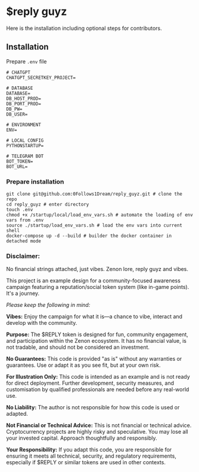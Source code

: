 # $reply guyz 

Here is the installation including optional steps for contributors.

## Installation 
Prepare `.env` file 
```
# CHATGPT
CHATGPT_SECRETKEY_PROJECT=

# DATABASE
DATABASE=
DB_HOST_PROD=
DB_PORT_PROD=
DB_PW=
DB_USER=

# ENVIRONMENT
ENV=

# LOCAL CONFIG
PYTHONSTARTUP=

# TELEGRAM BOT
BOT_TOKEN=
BOT_URL=
```
### Prepare installation 
```shell
git clone git@github.com:0Follows1Dream/reply_guyz.git # clone the repo 
cd reply_guyz # enter directory 
touch .env
chmod +x /startup/local/load_env_vars.sh # automate the loading of env vars from .env 
source ./startup/load_env_vars.sh # load the env vars into current shell 
docker-compose up -d --build # builder the docker container in detached mode 
```


### Disclaimer: 

No financial strings attached, just vibes. Zenon lore, reply guyz and vibes. 

This project is an example design for a community-focused awareness campaign featuring a reputation/social token system (like in-game points). It's a journey.  

_Please keep the following in mind:_  

**Vibes:** Enjoy the campaign for what it is—a chance to vibe, interact and develop with the community. 

**Purpose:** 
The \$REPLY token is designed for fun, community engagement, and participation within the Zenon ecosystem. It has no financial value, is not tradable, and should not be considered an investment.  

**No Guarantees:** This code is provided "as is" without any warranties or guarantees. Use or adapt it as you see fit, but at your own risk.  

**For Illustration Only:** This code is intended as an example and is not ready for direct deployment. Further development, security measures, and customisation by qualified professionals are needed before any real-world use.  

**No Liability:** The author is not responsible for how this code is used or adapted.    

**Not Financial or Technical Advice:** This is not financial or technical advice. Cryptocurrency projects are highly risky and speculative. You may lose all your invested capital. Approach thoughtfully and responsibly.    

**Your Responsibility:** If you adapt this code, you are responsible for ensuring it meets all technical, security, and regulatory requirements, especially if $REPLY or similar tokens are used in other contexts.  